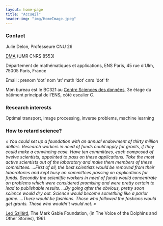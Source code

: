 ```yaml
---
layout: home-page
title: "Accueil"
header-img: "img/HomeImage.jpeg"
---
```


### Contact

Julie Delon, Professeure CNU 26

[DMA](https://www.math.ens.psl.eu/) (UMR CNRS 8553)

Département de mathématiques et applications,
ENS Paris, 45 rue d'Ulm, 75005 Paris, France 

Email : prenom ‘dot’ nom ‘at’ math ‘dot’ cnrs 'dot' fr

Mon bureau est le BC321 au [Centre Sciences des données](https://csd.ens.psl.eu/?Presentation-du-CDD), 3e étage du bâtiment principal de l’ENS, côté escalier C. 


### Research interests

Optimal transport, image processing, inverse problems, machine learning

### How to retard science?

*« You could set up a foundation with an annual endowment of thirty million dollars. Research workers in need of funds could apply for grants, if they could make a convincing case. Have ten committees, each composed of twelve scientists, appointed to pass on these applications. Take the most active scientists out of the laboratory and make them members of these committees. …First of all, the best scientists would be removed from their laboratories and kept busy on committees passing on applications for funds. Secondly the scientific workers in need of funds would concentrate on problems which were considered promising and were pretty certain to lead to publishable results. …By going after the obvious, pretty soon science would dry out. Science would become something like a parlor game. …There would be fashions. Those who followed the fashions would get grants. Those who wouldn’t would not. »*

[Leó Szilárd](https://fr.wikipedia.org/wiki/Leó_Szilárd), The Mark Gable Foundation, (in The Voice of the Dolphins and Other Stories), 1961.
